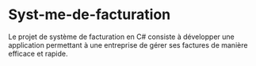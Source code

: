 # Syst-me-de-facturation
Le projet de système de facturation en C# consiste à développer une application permettant à une entreprise de gérer ses factures de manière efficace et rapide.
